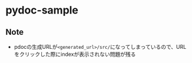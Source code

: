 # pydoc-sample

## Note

- pdocの生成URLが`<generated_url>/src/`になってしまっているので、URLをクリックした際にindexが表示されない問題が残る
